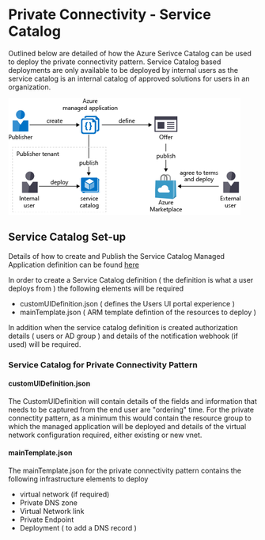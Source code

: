 # Private Connectivity - Service Catalog

Outlined below are detailed of how the Azure Serivce Catalog can be used to deploy the private connectivity pattern.  Service Catalog based deployments are only available to be deployed by internal users as the service catalog is an internal catalog of approved solutions for users in an organization.

![service catalog](../images/manage_app_options.png)



## Service Catalog Set-up

Details of how to create and Publish the Service Catalog Managed Application definition can be found [here](https://docs.microsoft.com/en-gb/azure/azure-resource-manager/managed-applications/publish-service-catalog-app?tabs=azure-powershell)

In order to create a Service Catalog definition ( the definition is what a user deploys from ) the following elements will be required
- customUIDefinition.json  ( defines the Users UI portal experience )
- mainTemplate.json  ( ARM template defintion of the resources to deploy )

In addition when the service catalog definition is created authorization details ( users or AD group ) and details of the notification webhook (if used) will be required.

### Service Catalog for Private Connectivity Pattern

#### customUIDefinition.json

The CustomUIDefinition will contain details of the fields and information that needs to be captured from the end user are "ordering" time.  For the private connectity pattern, as a minimum this would contain the resource group to which the managed application will be deployed and details of the virtual network configuration required, either existing or new vnet.

#### mainTemplate.json

The mainTemplate.json for the private connectivity pattern contains the following infrastructure elements to deploy
- virtual network (if required)
- Private DNS zone
- Virtual Network link
- Private Endpoint
- Deployment ( to add a DNS record )

